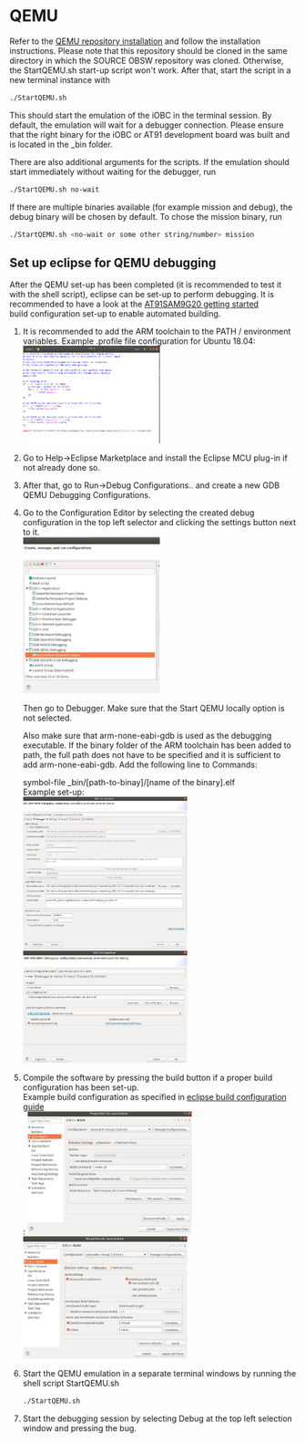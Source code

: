 # <a id="top"></a> <a name="qemu"></a> QEMU
Refer to the [QEMU repository installation](https://git.ksat-stuttgart.de/source/obc-qemu) and follow 
the installation instructions.
Please note that this repository should be cloned in the same directory in which the SOURCE OBSW repository was cloned.
Otherwise, the StartQEMU.sh start-up script won't work.
After that, start the script in a new terminal instance with
```sh
./StartQEMU.sh
```
This should start the emulation of the iOBC in the terminal session.
By default, the emulation will wait for a debugger connection.
Please ensure that the right binary for the iOBC or AT91 development board
was built and is located in the \_bin folder.

There are also additional arguments for the scripts.
If the emulation should start immediately without waiting for the debugger,
run
```sh
./StartQEMU.sh no-wait
```

If there are multiple binaries available (for example mission and debug),
the debug binary will be chosen by default. To chose the mission binary, run
```sh
./StartQEMU.sh <no-wait or some other string/number> mission
```

## Set up eclipse for QEMU debugging
After the QEMU set-up has been completed (it is recommended to test it with the shell script),
eclipse can be set-up to perform debugging. It is recommended to have a look at 
the [AT91SAM9G20 getting started](../sam9g20/README-at91.md#setting-up-eclipse-environment-for-build-targets)<br> build configuration set-up
to enable automated building.


1. It is recommended to add the ARM toolchain to the PATH / environment variables.
   Example .profile file configuration for Ubuntu 18.04: <br>
   <img src="./readme_img/qemu/PATH-setup.png" width="50%">
2. Go to Help->Eclipse Marketplace and install the Eclipse MCU plug-in if not already done so.
3. After that, go to Run->Debug Configurations.. and create a new GDB QEMU Debugging Configurations.
4. Go to the Configuration Editor by selecting the created debug configuration in the top left selector and clicking the
   settings button next to it. <br>
   <img src="./readme_img/qemu/qemu-setup1.png" width="50%">
   
   Then go to Debugger. Make sure that the  Start QEMU locally option is not selected.
   
   Also make sure that arm-none-eabi-gdb is used as the debugging executable. If the binary folder of the ARM toolchain has been
   added to path, the full path does not have to be specified and it is sufficient to add arm-none-eabi-gdb.
   Add the following line to Commands:
   
   symbol-file _bin/[path-to-binay]/[name of the binary].elf <br>
   Example set-up: <br>
   <img src="./readme_img/qemu/qemu-setup2.png" width="60%">
   <img src="./readme_img/qemu/qemu-setup3.png" width="60%">
   
5. Compile the software by pressing the build button if a proper build configuration has been set-up. <br>
   Example build configuration as specified in [eclipse build configuration guide](../sam9g20/README-at91.md#setting-up-eclipse-environment-for-build-targets)<br>: 
   <img src="./readme_img/qemu/build-config1.png" width="60%">
   <img src="./readme_img/qemu/build-config2.png" width="60%">

5. Start the QEMU emulation in a separate terminal windows by running the shell script StartQEMU.sh
   ```sh
   ./StartQEMU.sh
   ```
6. Start the debugging session by selecting Debug at the top left selection window and pressing the bug.
